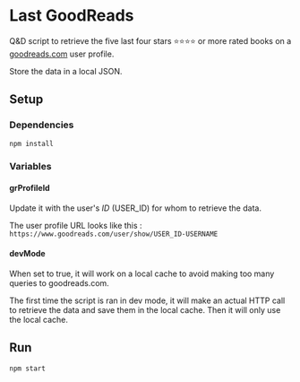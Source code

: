 # Last GoodReads

Q&D script to retrieve the five last four stars ⭐⭐⭐⭐ or more rated books on a [goodreads.com](https://www.goodreads.com/) user profile.

Store the data in a local JSON.

## Setup

### Dependencies

```bash
npm install
```

### Variables 

#### grProfileId

Update it with the user's _ID_ (USER_ID) for whom to retrieve the data.

The user profile URL looks like this : `https://www.goodreads.com/user/show/USER_ID-USERNAME`

#### devMode

When set to true, it will work on a local cache to avoid making too many queries to goodreads.com. 

The first time the script is ran in dev mode, it will make an actual HTTP call to retrieve the data and save them in the local cache. Then it will only use the local cache.

## Run

```bash
npm start
```
